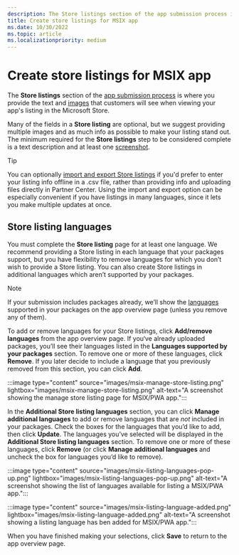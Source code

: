 ```yaml
---
description: The Store listings section of the app submission process is where you provide the text and images that customers will see when viewing your MSIX app's listing in the Microsoft Store.
title: Create store listings for MSIX app
ms.date: 10/30/2022
ms.topic: article
ms.localizationpriority: medium
---
```


# Create store listings for MSIX app

The **Store listings** section of the [app submission process](./create-app-submission.md) is where you provide the text and [images](./screenshots-and-images.md) that customers will see when viewing your app's listing in the Microsoft Store.

Many of the fields in a **Store listing** are optional, but we suggest providing multiple images and as much info as possible to make your listing stand out. The minimum required for the **Store listings** step to be considered complete is a text description and at least one [screenshot](./screenshots-and-images.md).

> [!TIP]
> You can optionally [import and export Store listings](./import-and-export-store-listings.md) if you'd prefer to enter your listing info offline in a .csv file, rather than providing info and uploading files directly in Partner Center. Using the import and export option can be especially convenient if you have listings in many languages, since it lets you make multiple updates at once.

## Store listing languages

You must complete the **Store listing** page for at least one language. We recommend providing a Store listing in each language that your packages support, but you have flexibility to remove languages for which you don’t wish to provide a Store listing. You can also create Store listings in additional languages which aren’t supported by your packages.

> [!NOTE]
> If your submission includes packages already, we’ll show the [languages](./app-package-requirements.md#supported-languages) supported in your packages on the app overview page (unless you remove any of them).

To add or remove languages for your Store listings, click **Add/remove languages** from the app overview page. If you‘ve already uploaded packages, you’ll see their languages listed in the **Languages supported by your packages** section. To remove one or more of these languages, click **Remove**. If you later decide to include a language that you previously removed from this section, you can click **Add**.

:::image type="content" source="images/msix-manage-store-listing.png" lightbox="images/msix-manage-store-listing.png" alt-text="A screenshot showing the manage store listing page for MSIX/PWA app.":::

In the **Additional Store listing languages** section, you can click **Manage additional languages** to add or remove languages that are _not_ included in your packages. Check the boxes for the languages that you’d like to add, then click **Update**. The languages you’ve selected will be displayed in the **Additional Store listing languages** section. To remove one or more of these languages, click **Remove** (or click **Manage additional languages** and uncheck the box for languages you’d like to remove).

:::image type="content" source="images/msix-listing-languages-pop-up.png" lightbox="images/msix-listing-languages-pop-up.png" alt-text="A screenshot showing the list of languages available for listing a MSIX/PWA app.":::

:::image type="content" source="images/msix-listing-language-added.png" lightbox="images/msix-listing-language-added.png" alt-text="A screenshot showing a listing language has ben added for MSIX/PWA app.":::

When you have finished making your selections, click **Save** to return to the app overview page.
